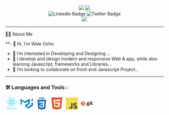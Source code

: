 <div align="center">
 <img src="https://media.giphy.com/media/EK24OWrJSy1GkkNu0y/giphy.gif" width="50"/>
 <span> <img src="https://media.giphy.com/media/EK24OWrJSy1GkkNu0y/giphy.gif" width="50"/> </span>
 </div>

<div id="badges" align="center">
 <a>
    <img src="https://img.shields.io/badge/LinkedIn-blue?style=for-the-badge&logo=linkedin&logoColor=white" alt="LinkedIn Badge"/>
  </a>
  <a><img src="https://img.shields.io/badge/Twitter-blue?style=for-the-badge&logo=twitter&logoColor=white" alt="Twitter Badge"/></a>
</div>

<div id="header" align="center">
  <img src="https://media.giphy.com/media/yAGIvCiwPJn5C/giphy.gif" width="400" />
</div>

---

:man_technologist: About Me


**- 👋 Hi, I’m Wale Osho
- 👀 I’m interested in Developing and Designing ...
- 🌱 I develop and design modern and responsive Web & app, while also learning Javascript, frameworks and Libraries...
- 💞️ I’m looking to collaborate on front-end Javascript Project...



---

### :hammer_and_wrench: Languages and Tools :
<div>
  <img src="https://github.com/devicons/devicon/blob/master/icons/react/react-original-wordmark.svg" title="React" alt="React" width="40" height="40"/>&nbsp;
  <img src="https://github.com/devicons/devicon/blob/master/icons/materialui/materialui-original.svg" title="Material UI" alt="Material UI" width="40" height="40"/>&nbsp;
  <img src="https://github.com/devicons/devicon/blob/master/icons/css3/css3-plain-wordmark.svg"  title="CSS3" alt="CSS" width="40" height="40"/>&nbsp;
  <img src="https://github.com/devicons/devicon/blob/master/icons/html5/html5-original.svg" title="HTML5" alt="HTML" width="40" height="40"/>&nbsp;
  <img src="https://github.com/devicons/devicon/blob/master/icons/javascript/javascript-original.svg" title="JavaScript" alt="JavaScript" width="40" height="40"/>&nbsp;
  <img src="https://github.com/devicons/devicon/blob/master/icons/git/git-original-wordmark.svg" title="Git" **alt="Git" width="40" height="40"/>
</div>

<!---
walebee01/walebee01 is a ✨ special ✨ repository because its `README.md` (this file) appears on your GitHub profile.
You can click the Preview link to take a look at your changes.
--->
